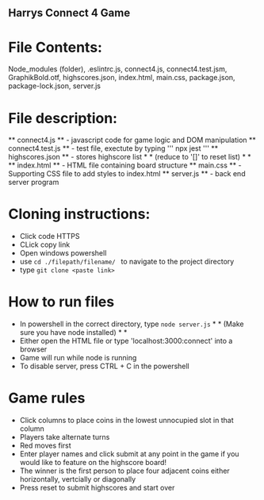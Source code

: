 ## Harrys Connect 4 Game

# File Contents:
Node_modules (folder), .eslintrc.js, connect4.js, connect4.test.jsm, GraphikBold.otf, highscores.json, index.html, main.css, package.json, package-lock.json, server.js

# File description:
** connect4.js ** - javascript code for game logic and DOM manipulation
** connect4.test.js ** - test file, exectute by typing ''' npx jest '''
** highscores.json ** - stores highscore list * * (reduce to '[]' to reset list) * *
** index.html ** - HTML file containing board structure
** main.css ** - Supporting CSS file to add styles to index.html
** server.js ** - back end server program

# Cloning instructions:

- Click code HTTPS
- CLick copy link
- Open windows powershell
- use ```cd ./filepath/filename/ ``` to navigate to the project directory
- type ```git clone <paste link>```

# How to run files
- In powershell in the correct directory, type ``` node server.js ``` * * (Make sure you have node installed) * *
- Either open the HTML file or type 'localhost:3000:connect' into a browser
- Game will run while node is running
- To disable server, press CTRL + C in the powershell

# Game rules
- Click columns to place coins in the lowest unnocupied slot in that column
- Players take alternate turns
- Red moves first
- Enter player names and click submit at any point in the game if you would like to feature on the highscore board!
- The winner is the first person to place four adjacent coins either horizontally, vertcially or diagonally
- Press reset to submit highscores and start over
